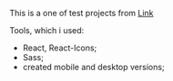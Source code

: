 This is a one of test projects from <a href='https://devchallenges.io/challenges/Jymh2b2FyebRTUljkNcb' target="_blank">Link</a>

Tools, which i used:

- React, React-Icons;
- Sass;
- created mobile and desktop versions;
